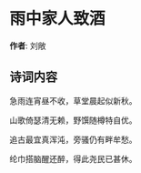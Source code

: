 # 雨中家人致酒

**作者**: 刘敞

## 诗词内容

急雨连宵昼不收，草堂晨起似新秋。

山歌倚瑟清无赖，野馔随樽特自优。

追古最宜真浑沌，旁骚仍有畔牟愁。

纶巾搭脑醒还醉，得此尧民已甚休。


